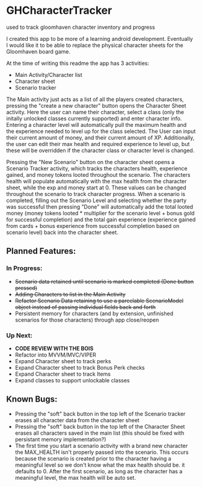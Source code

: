 # GHCharacterTracker
used to track gloomhaven character inventory and progress

I created this app to be more of a learning android development. Eventually I would like it to be able to replace the physical 
character sheets for the Gloomhaven board game.

At the time of writing this readme the app has 3 activities:
- Main Activity/Character list
- Character sheet
- Scenario tracker

The Main activity just acts as a list of all the players created characters, pressing the "create a new character" button opens the
Character Sheet activity. Here the user can name their character, select a class (only the initally unlocked classes currently supported)
and enter character info. Entering a character level will automatically pull the maximum health and the experience needed to level up
for the class selected. The User can input their current amount of money, and their current amount of XP. Additionally, the user can edit
their max health and required experience to level up, but these will be overridden if the character class or character level is changed.

Pressing the "New Scenario" button on the character sheet opens a Scenario Tracker activity, which tracks the characters health, 
experience gained, and money tokens looted throughout the scenario. The characters health will populate automatically with the max health
from the character sheet, while the exp and money start at 0. These values can be changed throughout the scenario to track character
progress. When a scenario is completed, filling out the Scenario Level and selecting whether the party was successful then pressing "Done"
will automatically add the total looted money (money tokens looted * multiplier for the scenario level + bonus gold for successful completion)
and the total gain experience (experience gained from cards + bonus experience from successful completion based on scenario level) back 
into the character sheet.

## Planned Features:

### In Progress:
- ~~Scenario data retained until scenario is marked completed (Done button pressed)~~
- ~~Adding Characters to list in the Main Activity~~
- ~~Refactor Scenario Data retaining to use a parcelable ScenarioModel object instead of passing individual fields back and forth~~
- Persistent memory for characters (and by extension, unfinished scenarios for those characters) through app close/reopen

### Up Next:
- **CODE REVIEW WITH THE BOIS**
- Refactor into MVVM/MVC/VIPER
- Expand Character sheet to track perks
- Expand Character sheet to track Bonus Perk checks
- Expand Character sheet to track Items
- Expand classes to support unlockable classes

## Known Bugs:
- Pressing the "soft" back button in the top left of the Scenario tracker erases all character data from the character sheet
- Pressing the "soft" back button in the top left of the Character Sheet erases all characters saved in the main list (this should be fixed with persistant memory implementation?)
- The first time you start a scenario activity with a brand new character the MAX_HEALTH isn't properly passed into the scenario. This occurs because the scenario is created prior to the character having a meaningful level so we don't know what the max health should be. it defaults to 0. After the first scenario, as long as the character has a meaningful level, the max health will be auto set.
